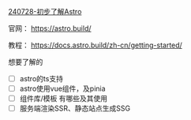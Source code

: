 [240728-初步了解Astro](笔记/240728-初步了解Astro.md)

官网： https://astro.build/

教程： https://docs.astro.build/zh-cn/getting-started/

想要了解的
- [ ] astro的ts支持
- [ ] astro使用vue组件，及pinia
- [ ] 组件库/模板 有哪些及其使用
- [ ] 服务端渲染SSR、静态站点生成SSG